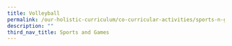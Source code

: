```yaml
---
title: Volleyball
permalink: /our-holistic-curriculum/co-curricular-activities/sports-n-games/volleyball
description: ""
third_nav_title: Sports and Games
---
```

